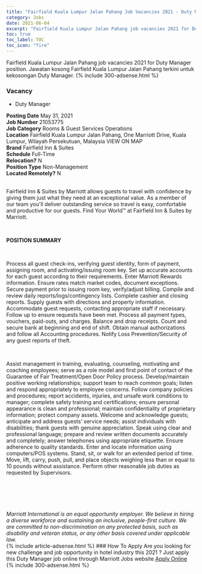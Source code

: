 ```yaml
---
title: "Fairfield Kuala Lumpur Jalan Pahang Job Vacancies 2021 - Duty Manager" 
category: Jobs 
date: 2021-06-04 
excerpt: "Fairfield Kuala Lumpur Jalan Pahang job vacancies 2021 for Duty Manager position. Jawatan kosong Fairfield Kuala Lumpur Jalan Pahang terkini untuk kekosongan Duty Manager." 
toc: true 
toc_label: TOC 
toc_icon: "fire" 
--- 
```


Fairfield Kuala Lumpur Jalan Pahang job vacancies 2021 for Duty Manager position. Jawatan kosong Fairfield Kuala Lumpur Jalan Pahang terkini untuk kekosongan Duty Manager. 
{% include 300-adsense.html %} 
### Vacancy 
- Duty Manager 
<div><div><b>Posting Date</b> May 31, 2021<br><b>Job Number</b> 21053775<br><b>Job Category</b> Rooms &amp; Guest Services Operations<br><b>Location</b> Fairfield Kuala Lumpur Jalan Pahang, One Marriott Drive, Kuala Lumpur, Wilayah Persekutuan, Malaysia VIEW ON MAP<br><b>Brand</b> Fairfield Inn &amp; Suites<br><b>Schedule</b> Full-Time<br><b>Relocation?</b> N<br><b>Position Type</b> Non-Management<br><b>Located Remotely?</b> N<br><br><p>Fairfield Inn &amp; Suites by Marriott allows guests to travel with confidence by giving them just what they need at an exceptional value. As a member of our team you'll deliver outstanding service so travel is easy, comfortable and productive for our guests. Find Your World&#8482; at Fairfield Inn &amp; Suites by Marriott.</p><br></div><div> <p><strong>POSITION SUMMARY</strong></p> <p>&#160;</p> <p>Process all guest check-ins, verifying guest identity, form of payment, assigning room, and activating/issuing room key. Set up accurate accounts for each guest according to their requirements. Enter Marriott Rewards information. Ensure rates match market codes, document exceptions. Secure payment prior to issuing room key, verify/adjust billing. Compile and review daily reports/logs/contingency lists. Complete cashier and closing reports. Supply guests with directions and property information. Accommodate guest requests, contacting appropriate staff if necessary. Follow up to ensure requests have been met. Process all payment types, vouchers, paid-outs, and charges. Balance and drop receipts. Count and secure bank at beginning and end of shift. Obtain manual authorizations and follow all Accounting procedures. Notify Loss Prevention/Security of any guest reports of theft.</p> <p>&#160;</p> <p>Assist management in training, evaluating, counseling, motivating and coaching employees; serve as a role model and first point of contact of the Guarantee of Fair Treatment/Open Door Policy process. Develop/maintain positive working relationships; support team to reach common goals; listen and respond appropriately to employee concerns. Follow company policies and procedures; report accidents, injuries, and unsafe work conditions to manager; complete safety training and certifications; ensure personal appearance is clean and professional; maintain confidentiality of proprietary information; protect company assets. Welcome and acknowledge guests; anticipate and address guests&#8217; service needs; assist individuals with disabilities; thank guests with genuine appreciation. Speak using clear and professional language; prepare and review written documents accurately and completely; answer telephones using appropriate etiquette. Ensure adherence to quality standards. Enter and locate information using computers/POS systems. Stand, sit, or walk for an extended period of time. Move, lift, carry, push, pull, and place objects weighing less than or equal to 10 pounds without assistance. Perform other reasonable job duties as requested by Supervisors.</p> <p>&#160;</p> <p>&#160;</p> </div> <div> &#160;</div> <em>Marriott International is an equal opportunity employer.&#160;We believe in hiring a diverse workforce and sustaining an inclusive, people-first culture.&#160;We are committed to non-discrimination on&#160;any&#160;protected&#160;basis, such as disability and veteran status, or any other basis covered under applicable law.</em><br></div> 
{% include article-adsense.html %} 
### How To Apply 
Are you looking for new challenge and job opportunity in hotel industry this 2021 ?
Just apply this Duty Manager job online through Marriott Jobs website 
<a href="https://jobs.marriott.com/marriott/jobs/21053775?lang=en-us" class="btn btn--info" target="_blank" rel="nofollow noopenner">Apply Online</a> 
{% include 300-adsense.html %} 